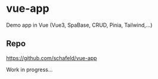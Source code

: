 # vue-app

Demo app in Vue (Vue3, SpaBase, CRUD, Pinia, Tailwind,...)

## Repo

https://github.com/schafeld/vue-app

Work in progress...
